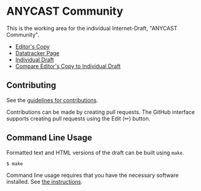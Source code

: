 # ANYCAST Community

This is the working area for the individual Internet-Draft, "ANYCAST Community".

* [Editor's Copy](https://timwattenberg.github.io/draft-ripe84-anycast-community/#go.draft-ripe84-anycast-community.html)
* [Datatracker Page](https://datatracker.ietf.org/doc/draft-ripe84-anycast-community)
* [Individual Draft](https://datatracker.ietf.org/doc/html/draft-ripe84-anycast-community)
* [Compare Editor's Copy to Individual Draft](https://timwattenberg.github.io/draft-ripe84-anycast-community/#go.draft-ripe84-anycast-community.diff)


## Contributing

See the
[guidelines for contributions](https://github.com/timwattenberg/draft-ripe84-anycast-community/blob/main/CONTRIBUTING.md).

Contributions can be made by creating pull requests.
The GitHub interface supports creating pull requests using the Edit (✏) button.


## Command Line Usage

Formatted text and HTML versions of the draft can be built using `make`.

```sh
$ make
```

Command line usage requires that you have the necessary software installed.  See
[the instructions](https://github.com/martinthomson/i-d-template/blob/main/doc/SETUP.md).

